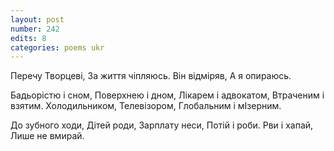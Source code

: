 ```yaml
---
layout: post
number: 242
edits: 8
categories: poems ukr
---
```


Перечу Творцеві,
За життя чіпляюсь.
Він відміряв,
А я опираюсь. 

Бадьорістю і сном,
Поверхнею і дном, 
Лікарем і адвокатом, 
Втраченим і взятим.
Холодильником, Телевізором,
Глобальним і мІзерним.

До зубного ходи, 
Дітей роди, 
Зарплату неси,
Потій і роби.
Рви і хапай,
Лише не вмирай.
